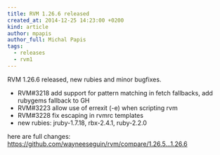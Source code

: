 ```yaml
---
title: RVM 1.26.6 released
created_at: 2014-12-25 14:23:00 +0200
kind: article
author: mpapis
author_full: Michal Papis
tags:
  - releases
  - rvm1
---
```


RVM 1.26.6 released, new rubies and minor bugfixes.

<!-- more -->

- RVM#3218 add support for pattern matching in fetch fallbacks, add rubygems fallback to GH
- RVM#3223 allow use of errexit (-e) when scripting rvm
- RVM#3228 fix escaping in rvmrc templates
- new rubies: jruby-1.7.18, rbx-2.4.1, ruby-2.2.0

here are full changes:
<https://github.com/wayneeseguin/rvm/compare/1.26.5...1.26.6>
